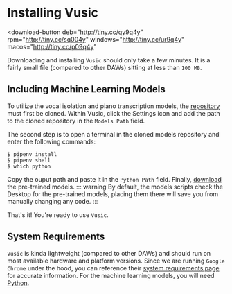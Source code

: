 # Installing Vusic
<download-button
  deb="http://tiny.cc/qy9q4y"
  rpm="http://tiny.cc/sq004y"
  windows="http://tiny.cc/ur9q4y"
  macos="http://tiny.cc/p09q4y"
></download-button>

Downloading and installing `Vusic` should only take a few minutes. It is a fairly small file (compared to other DAWs) sitting at less than `100 MB`.

## Including Machine Learning Models
To utilize the vocal isolation and piano transcription models, the [repository](https://github.com/dawg/models) must first be cloned. Within Vusic, click the Settings icon and add the path to the cloned repository in the `Models Path` field.

The second step is to open a terminal in the cloned models repository and enter the following commands: 
```
$ pipenv install
$ pipenv shell
$ which python
```
Copy the ouput path and paste it in the `Python Path` field. Finally, [download](https://github.com/dawg/models/releases/download/untagged-c25236915a5c8ba4e521/Models.zip) the pre-trained models. 
::: warning
By default, the models scripts check the Desktop for the pre-trained models, placing them there will save you from manually changing any code.
:::

That's it! You're ready to use `Vusic`.

## System Requirements
`Vusic` is kinda lightweight (compared to other DAWs) and should run on most available hardware and platform versions. Since we are running `Google Chrome` under the hood, you can reference their [system requirements page](https://support.google.com/chrome/a/answer/7100626?hl=en) for accurate information. For the machine learning models, you will need [Python](https://www.python.org/).